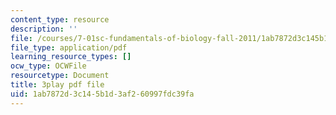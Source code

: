 ```yaml
---
content_type: resource
description: ''
file: /courses/7-01sc-fundamentals-of-biology-fall-2011/1ab7872d3c145b1d3af260997fdc39fa_SvjeCxVu2dI.pdf
file_type: application/pdf
learning_resource_types: []
ocw_type: OCWFile
resourcetype: Document
title: 3play pdf file
uid: 1ab7872d-3c14-5b1d-3af2-60997fdc39fa
---
```

